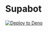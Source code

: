 # Supabot

[![Deploy to Deno](https://deno.com/deno-deploy-button.svg)](https://dash.deno.com/new?url=https://raw.githubusercontent.com/tchief/supabot/main/mod.ts&env=TELEGRAM_BOT_TOKEN,TELEGRAM_CHAT_ID)

